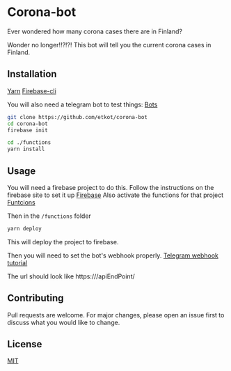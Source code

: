 # Corona-bot

Ever wondered how many corona cases there are in Finland?

Wonder no longer!!?!?!
This bot will tell you the current corona cases in Finland.

## Installation

[Yarn](https://yarnpkg.com/lang/en/)
[Firebase-cli](https://firebase.google.com/docs/cli)

You will also need a telegram bot to test things:
[Bots](https://core.telegram.org/bots)

```bash
git clone https://github.com/etkot/corona-bot
cd corona-bot
firebase init

cd ./functions
yarn install
```

## Usage

You will need a firebase project to do this. Follow the instructions on the firebase site to set it up
[Firebase](https://console.firebase.google.com/)
Also activate the functions for that project
[Funtcions](https://firebase.google.com/docs/functions)

Then in the `/functions` folder

```bash
yarn deploy
```

This will deploy the project to firebase.

Then you will need to set the bot's webhook properly.
[Telegram webhook tutorial](https://core.telegram.org/bots/api#setwebhook)

The url should look like
https://<your firebase functions url>/apiEndPoint/<The end part of your bot token>

## Contributing

Pull requests are welcome. For major changes, please open an issue first to discuss what you would like to change.

## License

[MIT](https://choosealicense.com/licenses/mit/)
